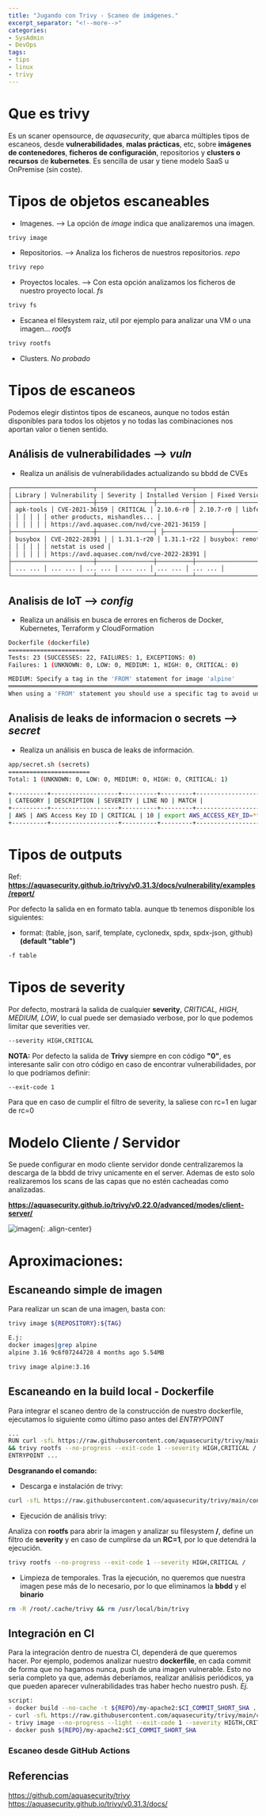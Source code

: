 ```yaml
---
title: "Jugando con Trivy - Scaneo de imágenes."
excerpt_separator: "<!--more-->"
categories:
- SysAdmin
- DevOps
tags:
- tips
- linux
- trivy
---
```

# Que es trivy
Es un scaner opensource, de *aquasecurity*, que abarca múltiples tipos de escaneos, desde **vulnerabilidades**, **malas prácticas**, etc, sobre **imágenes de contenedores**, **ficheros de configuración**, repositorios y **clusters o recursos** de **kubernetes**.
Es sencilla de usar y tiene modelo SaaS u OnPremise (sin coste).
<!--more-->

# Tipos de objetos escaneables
- Imagenes. --> La opción de *image* indica que analizaremos una imagen. 
```bash
trivy image
```
- Repositorios. --> Analiza los ficheros de nuestros repositorios. *repo*
```bash
trivy repo
```
- Proyectos locales. --> Con esta opción analizamos los ficheros de nuestro proyecto local. *fs*
```bash
trivy fs
```
- Escanea el filesystem raiz, util por ejemplo para analizar una VM o una imagen... *rootfs*
```bash
trivy rootfs
```
- Clusters. *No probado*

# Tipos de escaneos

Podemos elegir distintos tipos de escaneos, aunque no todos están disponibles para todos los objetos y no todas las combinaciones nos aportan valor o tienen sentido.

## Análisis de vulnerabilidades --> *vuln*
- Realiza un análisis de vulnerabilidades actualizando su bbdd de CVEs

```bash
┌───────────────────────┬────────────────┬──────────┬───────────────────┬──────────────────┬─────────────────────────────────────────────────────────────┐
│ Library │ Vulnerability │ Severity │ Installed Version │ Fixed Version │ Title │
├───────────────────────┼────────────────┼──────────┼───────────────────┼──────────────────┼─────────────────────────────────────────────────────────────┤
│ apk-tools │ CVE-2021-36159 │ CRITICAL │ 2.10.6-r0 │ 2.10.7-r0 │ libfetch before 2021-07-26, as used in apk-tools, xbps, and │
│ │ │ │ │ │ other products, mishandles... │
│ │ │ │ │ │ https://avd.aquasec.com/nvd/cve-2021-36159 │
├───────────────────────┼────────────────┤ ├───────────────────┼──────────────────┼─────────────────────────────────────────────────────────────┤
│ busybox │ CVE-2022-28391 │ │ 1.31.1-r20 │ 1.31.1-r22 │ busybox: remote attackers may execute arbitrary code if │
│ │ │ │ │ │ netstat is used │
│ │ │ │ │ │ https://avd.aquasec.com/nvd/cve-2022-28391 │
├───────────────────────┼────────────────┼──────────┼───────────────────┼──────────────────┼─────────────────────────────────────────────────────────────┤
│ ... ... │ ... ... │ ... ... │ ... ... │ ... ... │ ... ... │
└───────────────────────┴────────────────┴──────────┴───────────────────┴──────────────────┴─────────────────────────────────────────────────────────────┘
```

## Analisis de IoT --> *config*

- Realiza un análisis en busca de errores en ficheros de Docker, Kubernetes, Terraform y CloudFormation

```bash
Dockerfile (dockerfile)
=======================
Tests: 23 (SUCCESSES: 22, FAILURES: 1, EXCEPTIONS: 0)
Failures: 1 (UNKNOWN: 0, LOW: 0, MEDIUM: 1, HIGH: 0, CRITICAL: 0)

MEDIUM: Specify a tag in the 'FROM' statement for image 'alpine'
══════════════════════════════════════════════════════════════════════════════════════════════════════════════════════
When using a 'FROM' statement you should use a specific tag to avoid uncontrolled behavior when the image is updated.
```

## Analisis de leaks de informacion o secrets --> *secret*

- Realiza un análisis en busca de leaks de información.

```bash
app/secret.sh (secrets)
=======================
Total: 1 (UNKNOWN: 0, LOW: 0, MEDIUM: 0, HIGH: 0, CRITICAL: 1)

+----------+-------------------+----------+---------+--------------------------------+
| CATEGORY | DESCRIPTION | SEVERITY | LINE NO | MATCH |
+----------+-------------------+----------+---------+--------------------------------+
| AWS | AWS Access Key ID | CRITICAL | 10 | export AWS_ACCESS_KEY_ID=***** |
+----------+-------------------+----------+---------+--------------------------------+
```

# Tipos de outputs
Ref: **https://aquasecurity.github.io/trivy/v0.31.3/docs/vulnerability/examples/report/**

Por defecto la salida en en formato tabla. aunque tb tenemos disponible los siguientes:
- format: (table, json, sarif, template, cyclonedx, spdx, spdx-json, github) **(default "table")**
```bash
-f table
```

# Tipos de severity
Por defecto, mostrará la salida de cualquier **severity**, *CRITICAL, HIGH, MEDIUM, LOW*, lo cual puede ser demasiado verbose, por lo que podemos limitar que severities ver.
```bash
--severity HIGH,CRITICAL
```
**NOTA:** Por defecto la salida de **Trivy** siempre en con código **"0"**, es interesante salir con otro código en caso de encontrar vulnerabilidades, por lo que podríamos definir:
```bash
--exit-code 1
```
Para que en caso de cumplir el filtro de severity, la saliese con rc=1 en lugar de rc=0

# Modelo Cliente / Servidor
Se puede configurar en modo cliente servidor donde centralizaremos la descarga de la bbdd de trivy unicamente en el server. Ademas de esto solo realizaremos los scans de las capas que no estén cacheadas como analizadas.

**https://aquasecurity.github.io/trivy/v0.22.0/advanced/modes/client-server/**

![imagen]({{'https://malambra.github.io/docs/images/client-server.png'|absolute_url}}){: .align-center}

# Aproximaciones:

## Escaneando simple de imagen
Para realizar un scan de una imagen, basta con:
```bash
trivy image ${REPOSITORY}:${TAG}

E.j:
docker images|grep alpine
alpine 3.16 9c6f07244728 4 months ago 5.54MB

trivy image alpine:3.16

```
## Escaneando en la build local - Dockerfile
Para integrar el scaneo dentro de la construcción de nuestro dockerfile, ejecutamos lo siguiente como último paso antes del *ENTRYPOINT*
```bash
...
RUN curl -sfL https://raw.githubusercontent.com/aquasecurity/trivy/main/contrib/install.sh | sh -s -- -b /usr/local/bin \
&& trivy rootfs --no-progress --exit-code 1 --severity HIGH,CRITICAL / && rm -R /root/.cache/trivy && rm /usr/local/bin/trivy
ENTRYPOINT ...
```
**Desgranando el comando:**
- Descarga e instalación de trivy:
```bash
curl -sfL https://raw.githubusercontent.com/aquasecurity/trivy/main/contrib/install.sh | sh -s -- -b /usr/local/bin \
```

- Ejecución de análisis trivy:

Analiza con **rootfs** para abrir la imagen y analizar su filesystem **/**, define un filtro de **severity** y en caso de cumplirse da un **RC=1**, por lo que detendrá la ejecución.
```bash
trivy rootfs --no-progress --exit-code 1 --severity HIGH,CRITICAL / 
```

- Limpieza de temporales.
Tras la ejecución, no queremos que nuestra imagen pese más de lo necesario, por lo que eliminamos la **bbdd** y el **binario**
```bash
rm -R /root/.cache/trivy && rm /usr/local/bin/trivy
```

## Integración en CI
Para la integración dentro de nuestra CI, dependerá de que queremos hacer. Por ejemplo, podemos analizar nuestro **dockerfile**, en cada commit de forma que no hagamos nunca, push de una imagen vulnerable. Esto no seria completo ya que, además deberíamos, realizar análisis periódicos, ya que pueden aparecer vulnerabilidades tras haber hecho nuestro push.
*Ej.*
```bash
script:
- docker build --no-cache -t ${REPO}/my-apache2:$CI_COMMIT_SHORT_SHA .
- curl -sfL https://raw.githubusercontent.com/aquasecurity/trivy/main/contrib/install.sh | sh -s -- -b /usr/local/bin \ 
- trivy image --no-progress --light --exit-code 1 --severity HIGTH,CRITICAL ${REPO}/my-apache2:$CI_COMMIT_SHORT_SHA
- docker push ${REPO}/my-apache2:$CI_COMMIT_SHORT_SHA

```

### Escaneo desde GitHub Actions
## Referencias
https://github.com/aquasecurity/trivy
https://aquasecurity.github.io/trivy/v0.31.3/docs/